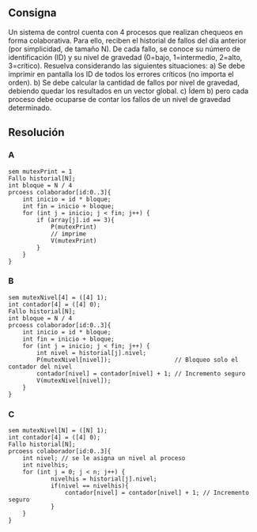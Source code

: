 ## Consigna

Un sistema de control cuenta con 4 procesos que realizan chequeos en forma
colaborativa. Para ello, reciben el historial de fallos del día anterior (por simplicidad, de
tamaño N). De cada fallo, se conoce su número de identificación (ID) y su nivel de
gravedad (0=bajo, 1=intermedio, 2=alto, 3=crítico). Resuelva considerando las siguientes
situaciones:
    a) Se debe imprimir en pantalla los ID de todos los errores críticos (no importa el
    orden).
    b) Se debe calcular la cantidad de fallos por nivel de gravedad, debiendo quedar los
    resultados en un vector global.
    c) Ídem b) pero cada proceso debe ocuparse de contar los fallos de un nivel de
    gravedad determinado.

## Resolución

### A
```
sem mutexPrint = 1
Fallo historial[N];
int bloque = N / 4
prcoess colaborador[id:0..3]{
    int inicio = id * bloque;
    int fin = inicio + bloque;
    for (int j = inicio; j < fin; j++) {
        if (array[j].id == 3){
            P(mutexPrint)
            // imprime
            V(mutexPrint)
        }
    }
}

```
### B
```
sem mutexNivel[4] = ([4] 1);    
int contador[4] = ([4] 0); 
Fallo historial[N];
int bloque = N / 4
prcoess colaborador[id:0..3]{
    int inicio = id * bloque;
    int fin = inicio + bloque;
    for (int j = inicio; j < fin; j++) {
        int nivel = historial[j].nivel;
        P(mutexNivel[nivel]);                  // Bloqueo solo el contador del nivel
        contador[nivel] = contador[nivel] + 1; // Incremento seguro
        V(mutexNivel[nivel]);
    }
}

```

### C
```
sem mutexNivel[N] = ([N] 1);    
int contador[4] = ([4] 0); 
Fallo historial[N];
prcoess colaborador[id:0..3]{
    int nivel; // se le asigna un nivel al proceso
    int nivelhis;
    for (int j = 0; j < n; j++) {
            nivelhis = historial[j].nivel;
            if(nivel == nivelhis){
                contador[nivel] = contador[nivel] + 1; // Incremento seguro
            }
    }
}

```